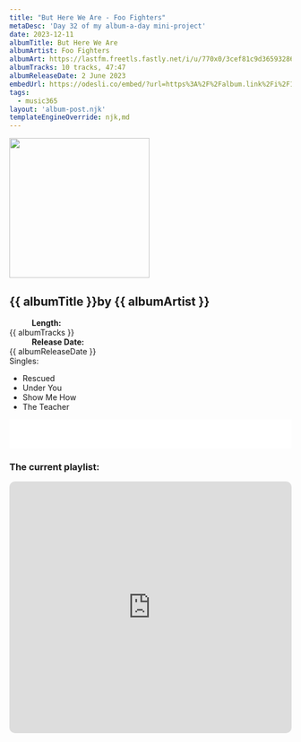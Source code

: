```yaml
---
title: "But Here We Are - Foo Fighters"
metaDesc: 'Day 32 of my album-a-day mini-project'
date: 2023-12-11
albumTitle: But Here We Are
albumArtist: Foo Fighters
albumArt: https://lastfm.freetls.fastly.net/i/u/770x0/3cef81c9d36593286719a4c00007be0b.jpg#3cef81c9d36593286719a4c00007be0b
albumTracks: 10 tracks, 47:47
albumReleaseDate: 2 June 2023
embedUrl: https://odesli.co/embed/?url=https%3A%2F%2Falbum.link%2Fi%2F1682993466&theme=light
tags:
  - music365
layout: 'album-post.njk'
templateEngineOverride: njk,md
---
```

<aside class="album-profile">
  <div class="album-profile__image">
    <img class="album-image" width="250" height="250" crossorigin="anonymous" src="{{ albumArt }}"/>
  </div>
  <div class="aside__content">
    <h1><strong>{{ albumTitle }}</strong>by {{ albumArtist }}</h1>
    <dl>
      <div>
        <dd><strong>Length:</strong></dd>
        <dt>{{ albumTracks }}</dt>
      </div>
      <div>
        <dd><strong>Release Date:</strong></dd>
        <dt>{{ albumReleaseDate }}</dt>
      </div>
      <div class="singles">
        <span>Singles:</span>
        <ul>
          <li>Rescued</li>
          <li>Under You</li>
          <li>Show Me How</li>
          <li>The Teacher</li>
        </ul>
      </div>
    </dl>
    <div class="color-grid">
      <div class="color-grid__container">
					<span class="color color--1"></span>
					<span class="color color--2"></span>
					<span class="color color--3"></span>
      </div>
    </div>
  </div>
</aside>

<iframe width="100%" height="52" src={{ embedUrl }} frameborder="0" allowfullscreen sandbox="allow-same-origin allow-scripts allow-presentation allow-popups allow-popups-to-escape-sandbox" allow="clipboard-read; clipboard-write"></iframe>

### The current playlist:

<iframe allow="autoplay *; encrypted-media *; fullscreen *; clipboard-write" frameborder="0" height="450" style="width:100%;max-width:660px;overflow:hidden;border-radius:10px;" sandbox="allow-forms allow-popups allow-same-origin allow-scripts allow-storage-access-by-user-activation allow-top-navigation-by-user-activation" src="https://embed.music.apple.com/gb/playlist/music365/pl.u-AkAmEd9ix4MAZYJ"></iframe>
